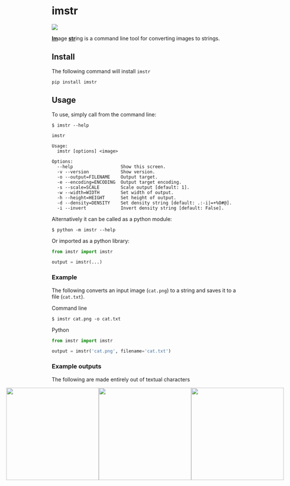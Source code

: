 # imstr
<a href="https://pypi.org/project/imstr/">
  <img src="https://img.shields.io/pypi/v/imstr"/>
</a>

<ins>**Im**</ins>age <ins>**str**</ins>ing is a command line tool for converting images to strings.

## Install
The following command will install `imstr`
```
pip install imstr
```

## Usage
To use, simply call from the command line:
```
$ imstr --help

imstr

Usage:
  imstr [options] <image>

Options:
  --help                  Show this screen.
  -v --version            Show version.
  -o --output=FILENAME    Output target.
  -e --encoding=ENCODING  Output target encoding.
  -s --scale=SCALE        Scale output [default: 1].
  -w --width=WIDTH        Set width of output.
  -h --height=HEIGHT      Set height of output.
  -d --density=DENSITY    Set density string [default: .:-i|=+%O#@].
  -i --invert             Invert density string [default: False].
```

Alternatively it can be called as a python module:
```
$ python -m imstr --help
```
Or imported as a python library:
``` python
from imstr import imstr

output = imstr(...)
```

### Example
The following converts an input image (`cat.png`) to a string and saves it to a file (`cat.txt`).

Command line
```
$ imstr cat.png -o cat.txt
```
Python
``` python
from imstr import imstr

output = imstr('cat.png', filename='cat.txt')
```

### Example outputs

The following are made entirely out of textual characters

<div style="display: flex; justify-content: center; alight-items: center">
<img style="height: 250px" src="https://user-images.githubusercontent.com/74541141/200204655-4de7b4b5-7434-4a89-934b-e92c989cee0c.png" />
<img style="height: 250px" src="https://user-images.githubusercontent.com/74541141/200204656-731e4a81-a168-456f-bf2c-64ca34cec159.png" />
<img style="height: 250px" src="https://user-images.githubusercontent.com/74541141/200204663-765e1f32-0400-4510-82e1-923b02fd4d1f.png" />
</div>


